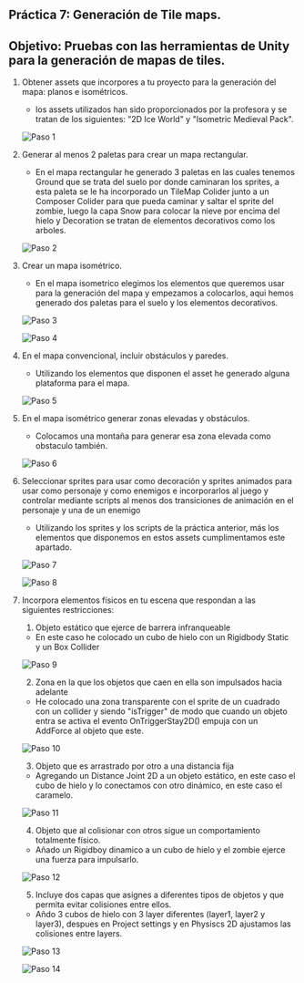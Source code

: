 ## Práctica 7: Generación de Tile maps.
## Objetivo: Pruebas con las herramientas de Unity para la generación de mapas de tiles.

1. Obtener assets que incorpores a tu proyecto para la generación del mapa: planos e isométricos.

     - los assets utilizados han sido proporcionados por la profesora y se tratan de los siguientes: "2D Ice World" y "Isometric Medieval Pack".
       
      ![Paso 1](gifs/Captura1.png)
      
2. Generar al menos 2 paletas para crear un mapa rectangular. 

     - En el mapa rectangular he generado 3 paletas en las cuales tenemos Ground que se trata del suelo por donde caminaran los sprites, a esta  paleta se le ha incorporado un TileMap Colider junto a un Composer Colider para que pueda caminar y saltar el sprite del zombie, luego la capa Snow para colocar la nieve por encima del hielo y Decoration se tratan de elementos decorativos como los arboles.
     
      ![Paso 2](gifs/Captura2.png)

3. Crear un mapa isométrico.

     - En el mapa isometrico elegimos los elementos que queremos usar para la generación del mapa y empezamos a colocarlos, aqui hemos generado dos paletas para el suelo y los elementos decorativos.
      
      ![Paso 3](gifs/Captura6.png)
      
      ![Paso 4](gifs/Captura5.png)
      
4. En el mapa convencional, incluir obstáculos y paredes.

     - Utilizando los elementos que disponen el asset he generado alguna plataforma para el mapa.
      
      ![Paso 5](gifs/Captura3.png)
      
5. En el mapa isométrico generar zonas elevadas y obstáculos.

     - Colocamos una montaña para generar esa zona elevada como obstaculo también.
     
      ![Paso 6](gifs/Captura7.png)
      
6. Seleccionar sprites para usar como decoración y sprites animados para usar como personaje y como enemigos e incorporarlos al juego  y controlar mediante scripts al menos dos transiciones de animación en el personaje y una de un enemigo

     - Utilizando los sprites y los scripts de la práctica anterior, más los elementos que disponemos en estos assets cumplimentamos este apartado.
      
      ![Paso 7](gifs/Captura4.png)
      
      ![Paso 8](gifs/gif1.gif)
      
7. Incorpora elementos físicos en tu escena que respondan a las siguientes restricciones:

    1. Objeto estático que ejerce de barrera infranqueable
      
      - En este caso he colocado un cubo de hielo con un Rigidbody  Static y un Box Collider 
      
     ![Paso 9](gifs/Ejercicio1.gif)
    
    2. Zona en la que los objetos que caen en ella son impulsados hacia adelante
     
     - He colocado una zona transparente con el sprite de un cuadrado con un collider y siendo "isTrigger" de modo que cuando un objeto entra se activa el evento OnTriggerStay2D() empuja con un AddForce al objeto que este.
    
     ![Paso 10](gifs/Ejercicio2.gif)
    
    3. Objeto que es arrastrado por otro a una distancia fija
     
     - Agregando un Distance Joint 2D a un objeto estático, en este caso el cubo de hielo y lo conectamos con otro dinámico, en este caso el caramelo.
     
     ![Paso 11](gifs/Ejercicio3.gif)
    
    4. Objeto que al colisionar con otros sigue un comportamiento totalmente físico.
    
    - Añado un Rigidboy dinamico a un cubo de hielo y el zombie ejerce una fuerza para impulsarlo.
    
     ![Paso 12](gifs/Ejercicio4.gif)
    
    5. Incluye dos capas que asignes a diferentes tipos de objetos y que permita evitar colisiones entre ellos.
      
      - Añdo 3 cubos de hielo con 3 layer diferentes (layer1, layer2 y layer3), despues en  Project settings y en Physiscs 2D ajustamos las colisiones entre layers.
      
     ![Paso 13](gifs/Captura8.png)
     
     ![Paso 14](gifs/Ejercicio5.gif)
     
    
